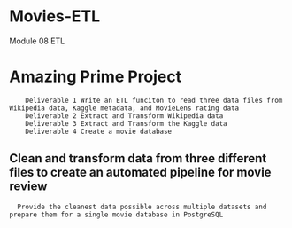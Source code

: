 
# Movies-ETL
Module 08 ETL

# Amazing Prime Project

        Deliverable 1 Write an ETL funciton to read three data files from Wikipedia data, Kaggle metadata, and MovieLens rating data
        Deliverable 2 Extract and Transform Wikipedia data
        Deliverable 3 Extract and Transform the Kaggle data
        Deliverable 4 Create a movie database
        
  ## Clean and transform data from three different files to create an automated pipeline for movie review
      Provide the cleanest data possible across multiple datasets and prepare them for a single movie database in PostgreSQL
